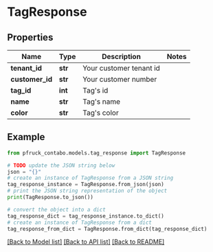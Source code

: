# TagResponse


## Properties

Name | Type | Description | Notes
------------ | ------------- | ------------- | -------------
**tenant_id** | **str** | Your customer tenant id | 
**customer_id** | **str** | Your customer number | 
**tag_id** | **int** | Tag&#39;s id | 
**name** | **str** | Tag&#39;s name | 
**color** | **str** | Tag&#39;s color | 

## Example

```python
from pfruck_contabo.models.tag_response import TagResponse

# TODO update the JSON string below
json = "{}"
# create an instance of TagResponse from a JSON string
tag_response_instance = TagResponse.from_json(json)
# print the JSON string representation of the object
print(TagResponse.to_json())

# convert the object into a dict
tag_response_dict = tag_response_instance.to_dict()
# create an instance of TagResponse from a dict
tag_response_from_dict = TagResponse.from_dict(tag_response_dict)
```
[[Back to Model list]](../README.md#documentation-for-models) [[Back to API list]](../README.md#documentation-for-api-endpoints) [[Back to README]](../README.md)


